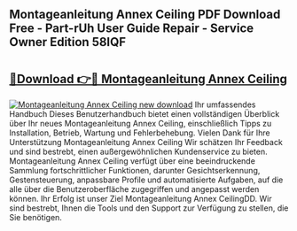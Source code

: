 ## Montageanleitung Annex Ceiling PDF Download Free - Part-rUh User Guide Repair - Service Owner Edition 58IQF

# <h2><a href="http://df7w56.blite.top/?on=Montageanleitung+Annex+Ceiling">🔗Download 👉🔴 Montageanleitung Annex Ceiling</a></h2>

[![Montageanleitung Annex Ceiling new download](https://i.imgur.com/lujVjoI.png)](http://df7w56.blite.top/?on=Montageanleitung+Annex+Ceiling)
Ihr umfassendes Handbuch Dieses Benutzerhandbuch bietet einen vollständigen Überblick über Ihr neues Montageanleitung Annex Ceiling, einschließlich Tipps zu Installation, Betrieb, Wartung und Fehlerbehebung. Vielen Dank für Ihre Unterstützung Montageanleitung Annex Ceiling Wir schätzen Ihr Feedback und sind bestrebt, einen außergewöhnlichen Kundenservice zu bieten. Montageanleitung Annex Ceiling verfügt über eine beeindruckende Sammlung fortschrittlicher Funktionen, darunter Gesichtserkennung, Gestensteuerung, anpassbare Profile und automatisierte Aufgaben, auf die alle über die Benutzeroberfläche zugegriffen und angepasst werden können. Ihr Erfolg ist unser Ziel Montageanleitung Annex CeilingDD. Wir sind bestrebt, Ihnen die Tools und den Support zur Verfügung zu stellen, die Sie benötigen.

